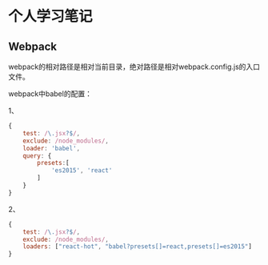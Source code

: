 # 个人学习笔记

## Webpack

webpack的相对路径是相对当前目录，绝对路径是相对webpack.config.js的入口文件。

webpack中babel的配置：

1、

```javascript
{
    test: /\.jsx?$/,
    exclude: /node_modules/,
    loader: 'babel',
    query: {
    	presets:[
        	'es2015', 'react'
    	]
    }
}
```

2、

```javascript
{
    test: /\.jsx?$/,
    exclude: /node_modules/,
    loaders: ["react-hot", "babel?presets[]=react,presets[]=es2015"]
}
```